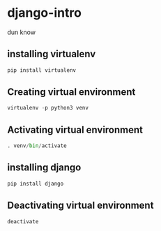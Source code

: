 # django-intro

dun know

## installing virtualenv

```python
pip install virtualenv
```

## Creating virtual environment

```python
virtualenv -p python3 venv
```

## Activating virtual environment

```python
. venv/bin/activate
```

## installing django
```python
pip install django 

```

## Deactivating virtual environment
```python
deactivate
```






